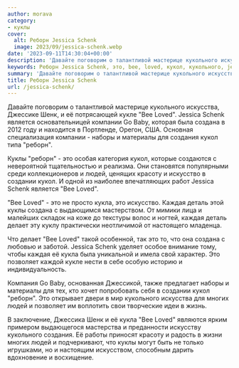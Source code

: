 ```yaml
---
author: morava
category:
- куклы
cover:
  alt: Реборн Jessica Schenk
  image: 2023/09/jessica-schenk.webp
date: '2023-09-11T14:30:04+00:00'
description: 'Давайте поговорим о талантливой мастерице кукольного искусства, Джессике Шенк, и её потрясающей кукле "Bee Loved". Jessica Schenk является основательницей...'
keywords: Реборн Jessica Schenk, это, bee, loved, кукол, кукольного, jessica, schenk, создана, реборн, куклы, людей, кукла, каждая, искусства, шенк
summary: 'Давайте поговорим о талантливой мастерице кукольного искусства, Джессике Шенк, и её потрясающей кукле "Bee Loved". Jessica Schenk является основательницей...'
title: Реборн Jessica Schenk
url: /jessica-schenk/
---
```


Давайте поговорим о талантливой мастерице кукольного искусства, Джессике Шенк, и её потрясающей кукле "Bee Loved". Jessica Schenk является основательницей компании Go Baby, которая была создана в 2012 году и находится в Портленде, Орегон, США. Основная специализация компании - наборы и материалы для создания кукол типа "реборн".

Куклы "реборн" \- это особая категория кукол, которые создаются с невероятной тщательностью и реализма. Они становятся популярными среди коллекционеров и людей, ценящих красоту и искусство в создании кукол. И одной из наиболее впечатляющих работ Jessica Schenk является "Bee Loved".

"Bee Loved" - это не просто кукла, это искусство. Каждая деталь этой куклы создана с выдающимся мастерством. От мимики лица и малейших складок на коже до текстуры волос и ногтей, каждая деталь делает эту куклу практически неотличимой от настоящего младенца.

Что делает "Bee Loved" такой особенной, так это то, что она создана с любовью и заботой. Jessica Schenk уделяет особое внимание тому, чтобы каждая её кукла была уникальной и имела свой характер. Это позволяет каждой кукле нести в себе особую историю и индивидуальность.

Компания Go Baby, основанная Джессикой, также предлагает наборы и материалы для тех, кто хочет попробовать себя в создании кукол "реборн". Это открывает двери в мир кукольного искусства для многих людей и позволяет им воплотить свои творческие идеи в жизнь.

В заключение, Джессика Шенк и её кукла "Bee Loved" являются ярким примером выдающегося мастерства и преданности искусству кукольного создания. Её работы приносят красоту и радость в жизни многих людей и подчеркивают, что куклы могут быть не только игрушками, но и настоящим искусством, способным дарить вдохновение и восхищение.